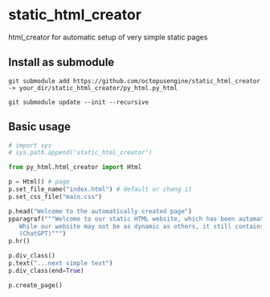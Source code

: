 # static_html_creator

html_creator for automatic setup of very simple static pages 

## Install as submodule

```
git submodule add https://github.com/octopusengine/static_html_creator
-> your_dir/static_html_creator/py_html.py_html

git submodule update --init --recursive
```

## Basic usage

```python
# import sys
# sys.path.append('static_html_creator')

from py_html.html_creator import Html

p = Html() # page
p.set_file_name("index.html") # default or chang it
p.set_css_file("main.css")

p.head("Welcome to the automatically created page")
pparagraf("""Welcome to our static HTML website, which has been automatically generated using Python. 
   While our website may not be as dynamic as others, it still contains valuable information about ...<br /> 
   (ChatGPT)""")
p.hr()

p.div_class()
p.text("...next simple text")
p.div_class(end=True)

p.create_page()
```


